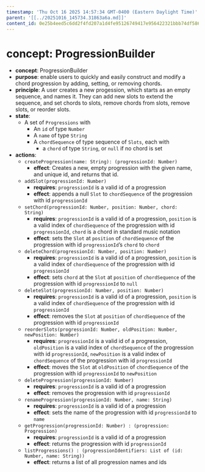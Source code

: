 ```yaml
---
timestamp: 'Thu Oct 16 2025 14:57:34 GMT-0400 (Eastern Daylight Time)'
parent: '[[../20251016_145734.31863a6a.md]]'
content_id: 0e25b4eed5c6dd2f4fd207a1d4fe95126749417e956422321bbb74df5867c7c3
---
```


# concept: ProgressionBuilder

* **concept**: ProgressionBuilder
* **purpose**: enable users to quickly and easily construct and modify a chord progression by adding, setting, or removing chords.
* **principle**: A user creates a new progession, which starts as an empty sequence, and names it. They can add new slots to extend the sequence, and set chords to slots, remove chords from slots, remove slots, or reorder slots.
* **state**:
  * A set of `Progressions` with
    * An `id` of type `Number`
    * A `name` of type `String`
    * A `chordSequence` of type sequence of `Slots`, each with
      * a `chord` of type `String`, or `null` if no chord is set
* **actions**:
  * `createProgression(name: String): (progressionId: Number)`
    * **effect**: Creates a new, empty progression with the given name, and unique id, and returns that id.
  * `addSlot(progressionId: Number)`
    * **requires**: `progressionId` is a valid id of a progression
    * **effect**: appends a null `Slot` to `chordSequence` of the progression with id `progressionId`
  * `setChord(progressionId: Number, position: Number, chord: String)`
    * **requires**: `progressionId` is a valid id of a progression, `position` is a valid index of `chordSequence` of the progression with id `progressionId`, `chord` is a chord in standard music notation
    * **effect**: sets the `Slot` at `position` of `chordSequence` of the progression with id `progressionId`’s `chord` to `chord`
  * `deleteChord(progressionId: Number, position: Number)`
    * **requires**: `progressionId` is a valid id of a progression, `position` is a valid index of `chordSequence` of the progression with id `progressionId`
    * **effect**: sets `chord` at the `Slot` at `position` of `chordSequence` of the progression with id `progressionId` to `null`
  * `deleteSlot(progressionId: Number, position: Number)`
    * **requires**: `progressionId` is a valid id of a progression, `position` is a valid index of `chordSequence` of the progression with id `progressionId`
    * **effect**: removes the `Slot` at `position` of `chordSequence` of the progression with id `progressionId`
  * `reorderSlots(progressionId: Number, oldPosition: Number, newPosition: Number)`
    * **requires**: `progressionId` is a valid id of a progression, `oldPosition` is a valid index of `chordSequence` of the progression with id `progressionId`, `newPosition` is a valid index of `chordSequence` of the progression with id `progressionId`
    * **effect**: moves the `Slot` at `oldPosition` of `chordSequence` of the progression with id `progressionId` to `newPosition`
  * `deleteProgression(progressionId: Number)`
    * **requires**: `progressionId` is a valid id of a progression
    * **effect**: removes the progression with id `progressionId`
  * `renameProgression(progressionId: Number, name: String)`
    * **requires**: `progressionId` is a valid id of a progression
    * **effect**: sets the name of the progression with id `progressionId` to `name`
  * `getProgression(progressionId: Number) : (progression: Progression)`
    * **requires**: `progressionId` is a valid id of a progression
    * **effect**: returns the progression with id `progressionId`
  * `listProgressions() : (progressionIdentifiers: List of (id: Number, name: String))`
    * **effect**: returns a list of all progression names and ids
